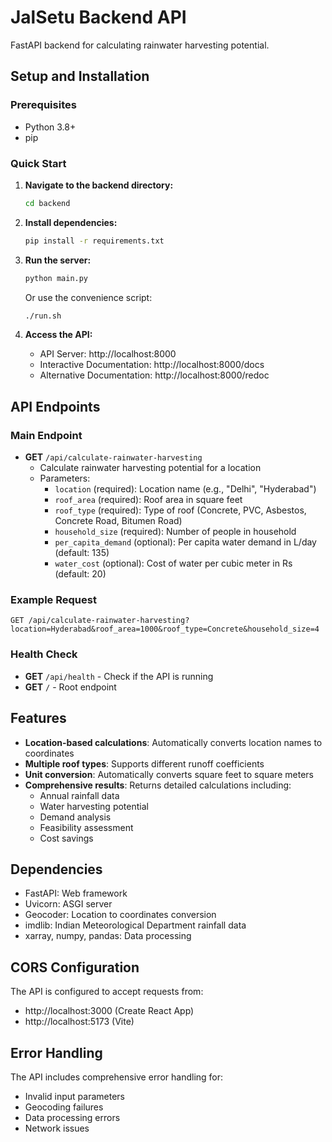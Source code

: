 # JalSetu Backend API

FastAPI backend for calculating rainwater harvesting potential.

## Setup and Installation

### Prerequisites
- Python 3.8+
- pip

### Quick Start

1. **Navigate to the backend directory:**
   ```bash
   cd backend
   ```

2. **Install dependencies:**
   ```bash
   pip install -r requirements.txt
   ```

3. **Run the server:**
   ```bash
   python main.py
   ```
   
   Or use the convenience script:
   ```bash
   ./run.sh
   ```

4. **Access the API:**
   - API Server: http://localhost:8000
   - Interactive Documentation: http://localhost:8000/docs
   - Alternative Documentation: http://localhost:8000/redoc

## API Endpoints

### Main Endpoint
- **GET** `/api/calculate-rainwater-harvesting`
  - Calculate rainwater harvesting potential for a location
  - Parameters:
    - `location` (required): Location name (e.g., "Delhi", "Hyderabad")
    - `roof_area` (required): Roof area in square feet
    - `roof_type` (required): Type of roof (Concrete, PVC, Asbestos, Concrete Road, Bitumen Road)
    - `household_size` (required): Number of people in household
    - `per_capita_demand` (optional): Per capita water demand in L/day (default: 135)
    - `water_cost` (optional): Cost of water per cubic meter in Rs (default: 20)

### Example Request
```
GET /api/calculate-rainwater-harvesting?location=Hyderabad&roof_area=1000&roof_type=Concrete&household_size=4
```

### Health Check
- **GET** `/api/health` - Check if the API is running
- **GET** `/` - Root endpoint

## Features

- **Location-based calculations**: Automatically converts location names to coordinates
- **Multiple roof types**: Supports different runoff coefficients
- **Unit conversion**: Automatically converts square feet to square meters
- **Comprehensive results**: Returns detailed calculations including:
  - Annual rainfall data
  - Water harvesting potential
  - Demand analysis
  - Feasibility assessment
  - Cost savings

## Dependencies

- FastAPI: Web framework
- Uvicorn: ASGI server
- Geocoder: Location to coordinates conversion
- imdlib: Indian Meteorological Department rainfall data
- xarray, numpy, pandas: Data processing

## CORS Configuration

The API is configured to accept requests from:
- http://localhost:3000 (Create React App)
- http://localhost:5173 (Vite)

## Error Handling

The API includes comprehensive error handling for:
- Invalid input parameters
- Geocoding failures
- Data processing errors
- Network issues
